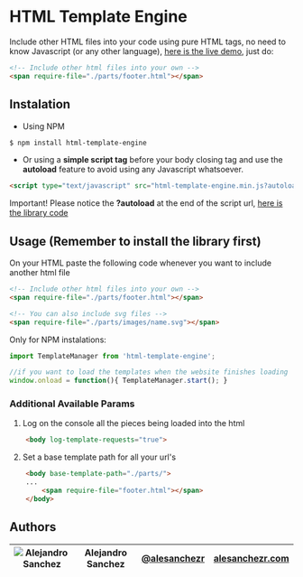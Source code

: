# HTML Template Engine

Include other HTML files into your code using pure HTML tags, no need to know Javascript (or any other language), [here is the live demo](https://alesanchezr.github.io/html-template-engine/demo/), just do:
```html
<!-- Include other html files into your own -->
<span require-file="./parts/footer.html"></span>
```

## Instalation
- Using NPM
```sh
$ npm install html-template-engine
```
- Or using a **simple script tag** before your body closing tag and use the **autoload** feature to avoid using any Javascript whatsoever.
```html
<script type="text/javascript" src="html-template-engine.min.js?autoload"></script>
```
Important! Please notice the **?autoload** at the end of the script url, [here is the library code](../../tree/master/dist)

## Usage (Remember to install the library first)

On your HTML paste the following code whenever you want to include another html file
```html
<!-- Include other html files into your own -->
<span require-file="./parts/footer.html"></span>

<!-- You can also include svg files -->
<span require-file="./parts/images/name.svg"></span>
```

Only for NPM instalations:
```js
import TemplateManager from 'html-template-engine';

//if you want to load the templates when the website finishes loading
window.onload = function(){ TemplateManager.start(); }
```

### Additional Available Params

1. Log on the console all the pieces being loaded into the html
```html
    <body log-template-requests="true">
```

2. Set a base template path for all your url's
```html
    <body base-template-path="./parts/">
    ...
        <span require-file="footer.html"></span>
    </body>
```

## Authors
| ![Alejandro Sanchez](https://www.gravatar.com/avatar/92dc7ea3850dea745ac8a4932583827d?s=20) | Alejandro Sanchez | [@alesanchezr](https://twitter.com) | [alesanchezr.com](https://alesanchezr.com) |
|---------------------------------------------------------------------------------------------|-------------------|-------------------------------------|--------|